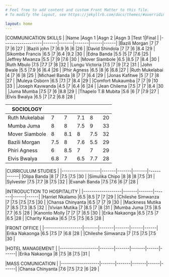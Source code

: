 ```yaml
---
# Feel free to add content and custom Front Matter to this file.
# To modify the layout, see https://jekyllrb.com/docs/themes/#overriding-theme-defaults

layout: home
---
```




|COMMUNICATION SKILLS                                     |
|Name               |Asgn 1 |Asgn 2 |Asgn 3 |Test 1|Final |
|-------------------|-------|-------|-------|------|------|
|Bazili Morgan      |7      |7      |7      |6     |27    |
|Bazili john        |7      |6.9    |6      |6     |26    |
|David Shindola     |7      |7      |6      |8.4   |29    |
|Sikombe Francis    |6.5    |7      |6.4    |9.2   |30    |
|Edna Banda         |5.5    |5      |7      |7.6   |25    |
|Jeffrey Mwanza     |5.5    |7      |9      |7.6   |30    |
|Mover Siambole     |6.5    |8.5    |7      |8.4   |30    |
|Ruth Mbulo         |7.5    |7.7    |7      |8     |32    |
|Lungu Victoria     |7.5    |7      |9      |7.2   |31    |
|John Bwale         |5.5    |7.9    |6      |6.4   |26    |
|Phir Agness        |6.5    |8      |6      |6.8   |27    |
|Ruth Mukelabai     |4      |7      |6      |8     |25    |
|Michael Banda      |8      |7      |7      |6.4   |29    |
|Jonas  Kafitwe            |5      |7      |7      |8     |27    |
|Muleya Osborn      |6.5    |7.1    |7      |8.4   |29    |
|Comfort  Mukaumba          |7      |7      |9      |10    |33    |
|Joseph Kavwanda    |4.5    |7      |6.4    |6     |24    |
|Jean Chilema              |7.5    |7      |7      |8.4   |30    |
|Juma Mumba              |7.5    |7      |6      |8.8   |29    |
|Thapelo T.B Mubita |5.6    |6      |7      |7.9   |27    |
|Elvis Bwalya       |6.5    |7      |7.2    |6.8   |28    |


|SOCIOLOGY          |       |       |       |      |      |
|-------------------|-------|-------|-------|------|------|
|Ruth Mukelabai     |7      |7      |7.1    |8     |20      |
|Mumba Juma         |8      |8      |7.5    |9     |33    |
|Mover Siambole     |8      |8.1    |8      |7.5   |32    |
|Bazili Morgan      |7.5    |8      |7.6    |5.5   |29    |
|Phiri Agness       |6      |8.5    |7      |7     |29    |
|Elvis Bwalya       |6.8    |7      |6.5    |7.7   |28    |

|CURRICULUM STUDIES                                       |
|-------------------|-------|-------|-------|------|------|
|Olipa Banda        |8      |7      |7.5    |7.5   |30    |
|Simulika Chipo     |8      |8      |8      |7.5   |31    |
|Sylvester          |7.5    |7.7    |8      |7.5   |32    |
|Evanah Banda       |7.5    |7.6    |6      |7     |28    |

|INTRODUCTION TO HOSPITALITY                              |
|-------------------|-------|-------|-------|------|------|
|Harriet Nkalamo    |6.5    |8.5    |7      |7     |29    |
|Chileshe Simwanza  |7      |7.5    |7.5    |7.5   |30    |
|Chansa Chinyanta   |6.5    |7      |7      |9     |30    |
|Mackness Mutika    |7      |8.5    |7.3    |8.5   |32    |
|Vivian Mutika      |7      |8.5    |7      |8     |31    |
|Mumba Juma         |7.5    |8.5    |7.7    |6.5   |28    |
|Kanonto Molly      |7      |7      |7      |8.5   |30    |
|Erika   Nakaonga           |6.5    |7.5    |7      |6.5   |28    |
|Charity  Kasaka          |6.5    |7.5    |7.5    |6.5   |28    |

|FRONT OFFICE                                             |
|-------------------|-------|-------|-------|------|------|
|Erika  Nakaonga            |6.5    |7.5    |7      |6.8   |28    |
|Chileshe Simwanza  |7      |7.5    |7.5    |7.5   |30    |

|HOTEL MANAGEMENT                                         |
|-------------------|-------|-------|-------|------|------|
|Erika  Nakaonga            |8      |7.5    |8      |7.5   |31    |

|MASS COMUNICATION                                        |
|-------------------|-------|-------|-------|------|------|
|Chansa Chinyanta   |7.6    |7.5    |7.2    |6     |29    |


